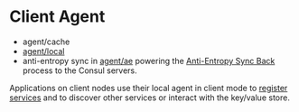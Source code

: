 # Client Agent

- agent/cache
- [agent/local](https://github.com/shulutkov/yellow-pages/tree/main/agent/local)
- anti-entropy sync in [agent/ae](https://github.com/shulutkov/yellow-pages/tree/main/agent/ae) powering the [Anti-Entropy Sync Back](https://www.consul.io/docs/internals/anti-entropy.html) process to the Consul servers.

Applications on client nodes use their local agent in client mode to [register services](https://www.consul.io/api/agent.html) and to discover other services or interact with the key/value store. 
